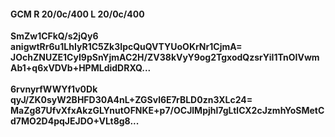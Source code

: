 #### GCM R 20/0c/400 L 20/0c/400
**SmZw1CFkQ/s2jQy6**<br/>**anigwtRr6u1LhIyR1C5Zk3IpcQuQVTYUoOKrNr1CjmA=**<br/>**JOchZNUZE1CyI9pSnYjmAC2H/ZV38kVyY9og2TgxodQzsrYiI1TnOIVwmAb1+q6xVDVb+HPMLdidDRXQ...**<br/><br/>
**6rvnyrfWWYf1v0Dk**<br/>**qyJ/ZK0syW2BHFD30A4nL+ZGSvl6E7rBLD0zn3XLc24=**<br/>**MaZg87UfvXfxAkzGLYnutOFNKE+p7/OCJlMpjhl7gLtlCX2cJzmhYoSMetCd7MO2D4pqJEJDO+VLt8g8...**